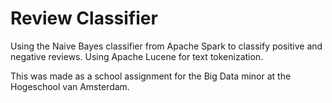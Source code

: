 # Review Classifier
Using the Naive Bayes classifier from Apache Spark to classify positive and negative reviews. Using Apache Lucene for text tokenization.

This was made as a school assignment for the Big Data minor at the Hogeschool van Amsterdam.
